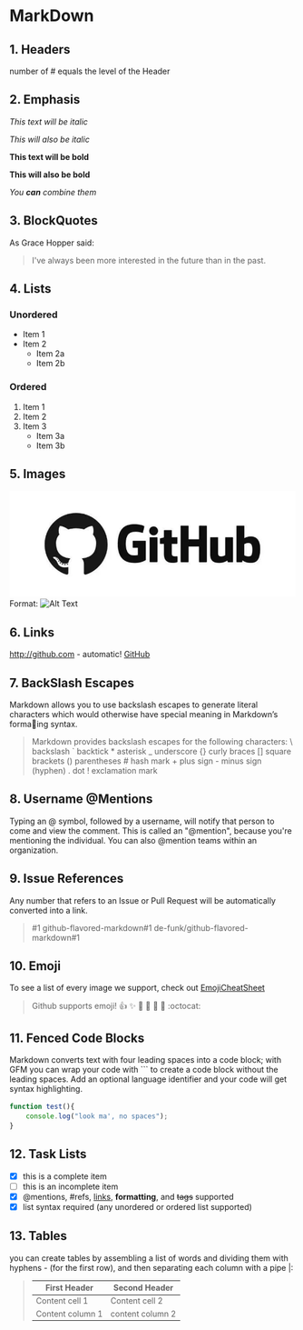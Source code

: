 # MarkDown
## 1. Headers
number of # equals the level of the Header

## 2. Emphasis
*This text will be italic*

_This will also be italic_

**This text will be bold**

__This will also be bold__

*You **can** combine them*

## 3. BlockQuotes
As Grace Hopper said:

> I've always been more interested
> in the future than in the past.

## 4. Lists
### Unordered
* Item 1
* Item 2
    * Item 2a
    * Item 2b
### Ordered
1. Item 1
2. Item 2
3. Item 3
    * Item 3a
    * Item 3b

## 5. Images
![GitHub Logo](./images/logo.png)
Format: ![Alt Text](url)

## 6. Links
http://github.com - automatic!
[GitHub](http://github.com)

## 7. BackSlash Escapes
Markdown allows you to use backslash escapes to generate literal characters which 
would otherwise have special meaning in Markdown’s formaing syntax.

> Markdown provides backslash escapes for 
> the following characters:
> \ backslash
> ` backtick
> \* asterisk
> _ underscore
> {} curly braces
> [] square brackets
> () parentheses
> \# hash mark
> \+ plus sign
> \- minus sign (hyphen)
> . dot
> ! exclamation mark

## 8. Username @Mentions
Typing an @ symbol, followed by a username, will notify that person to come and view the comment.
This is called an "@mention", because you're mentioning the individual. You can also @mention teams
within an organization.

## 9. Issue References
Any number that refers to an Issue or Pull Request will be automatically converted into a link.
> #1
> github-flavored-markdown#1
> de-funk/github-flavored-markdown#1

## 10. Emoji
To see a list of every image we support, check out [EmojiCheatSheet](www.emoji-cheat-sheet.com)
> Github supports emoji!
> :+1: :sparkles: :camel: :tada: :rocket: :metal: :octocat:

## 11. Fenced Code Blocks
Markdown converts text with four leading spaces into a code block; with GFM you can wrap your code with ``` to create a 
code block without the leading spaces. Add an optional language identifier and your code will get syntax highlighting.

```javascript
function test(){
    console.log("look ma', no spaces");
}
```

## 12. Task Lists
- [x] this is a complete item
- [ ] this is an incomplete item
- [x] @mentions, #refs, [links](), **formatting**, and <del>tags</del> supported
- [x] list syntax required (any unordered or ordered list supported)

## 13. Tables
you can create tables by assembling a list of words and dividing them with hyphens - (for the first row), and then 
separating each column with a pipe |:

> First Header | Second Header
> ------------ | -------------
> Content cell 1 | Content cell 2
> Content column 1 | content column 2
